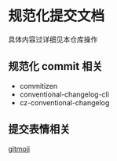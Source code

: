 # 规范化提交文档

具体内容过详细见本仓库操作

## 规范化 commit 相关

 - commitizen
 - conventional-changelog-cli
 - cz-conventional-changelog

## 提交表情相关

[gitmoji](https://gitmoji.carloscuesta.me/)